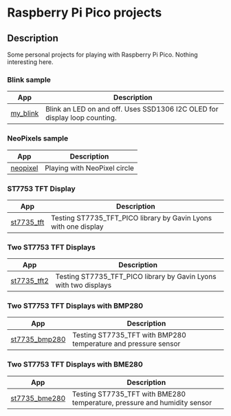 # Raspberry Pi Pico projects

## Description

Some personal projects for playing with Raspberry Pi Pico. Nothing interesting here.

###  Blink sample

App|Description
---|---
[my_blink](my_blink) | Blink an LED on and off. Uses SSD1306 I2C OLED for display loop counting.


### NeoPixels sample

App|Description 
---|---
[neopixel](neopixel) | Playing with NeoPixel circle


### ST7753 TFT Display

App|Description 
---|---
[st7735_tft](st7735_tft) | Testing ST7735_TFT_PICO library by Gavin Lyons with one display

### Two ST7753 TFT Displays

App|Description 
---|---
[st7735_tft2](st7735_tft2) | Testing ST7735_TFT_PICO library by Gavin Lyons with two displays

### Two ST7753 TFT Displays with BMP280

App|Description 
---|---
[st7735_bmp280](st7735_bmp280) | Testing ST7735_TFT with BMP280 temperature and pressure sensor

### Two ST7753 TFT Displays with BME280

App|Description 
---|---
[st7735_bme280](st7735_bme280) | Testing ST7735_TFT with BME280 temperature, pressure and humidity sensor
